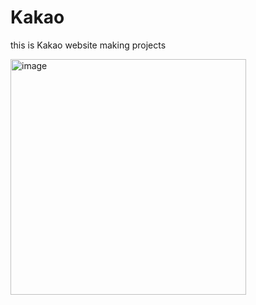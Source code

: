 # Kakao
this is Kakao website making projects

<img width="377" alt="image" src="https://user-images.githubusercontent.com/74365275/155747515-42886d91-4998-4af5-a6fb-d032fed13f1a.png">
